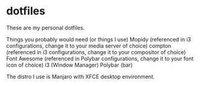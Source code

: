 # dotfiles
These are my personal dotfiles.

Things you probably would need (or things I use)
  Mopidy (referenced in i3 configurations, change it to your media server of choice)
  compton (referenced in i3 configurations, change it to your compositor of choice)
  Font Awesome (referenced in Polybar configurations, change it to your font icon of choice)
  i3 (Window Manager)
  Polybar (bar)
  
The distro I use is Manjaro with XFCE desktop environment.
  
